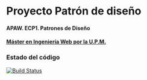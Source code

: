 # Proyecto Patrón de diseño
#### APAW. ECP1. Patrones de Diseño
#### [Máster en Ingeniería Web por la U.P.M.](http://miw.etsisi.upm.es)

### Estado del código

[![Build Status](https://travis-ci.org/miguelcalderons/PatronesDeDiseno.svg?branch=develop)](https://travis-ci.org/miw-upm/APAW-pd)